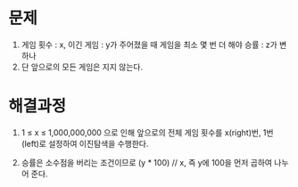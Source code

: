 # 문제

1. 게임 횟수 : x, 이긴 게임 : y가 주어졌을 때 게임을 최소 몇 번 더 해야 승률 : z가 변하나
2. 단 앞으로의 모든 게임은 지지 않는다.



# 해결과정

1. 1 ≤ x ≤ 1,000,000,000 으로 인해 앞으로의 전체 게임 횟수를 x(right)번, 1번(left)로 설정하여 이진탐색을 수행한다. 

2. 승률은 소수점을 버리는 조건이므로 (y * 100)  // x, 즉 y에 100을 먼저 곱하여 나누어 준다.

   
